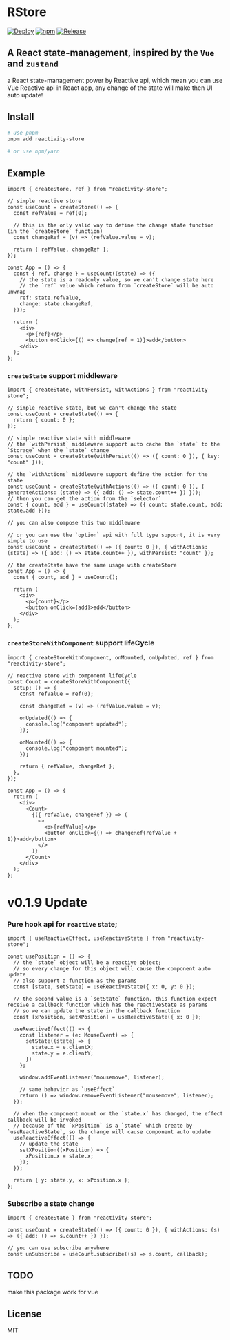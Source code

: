 # RStore

[![Deploy](https://github.com/MrWangJustToDo/r-store/actions/workflows/deploy.yml/badge.svg)](https://github.com/MrWangJustToDo/r-store/actions/workflows/deploy.yml)
[![npm](https://img.shields.io/npm/v/reactivity-store)](https://www.npmjs.com/package/reactivity-store)
[![Release](https://img.shields.io/github/v/release/MrWangJustToDo/r-store)](https://github.com/MrWangJustToDo/r-store)

## A React state-management, inspired by the `Vue` and `zustand`

a React state-management power by Reactive api, which mean you can use Vue Reactive api in React app, any change of the state will make then UI auto update!

## Install

```bash
# use pnpm
pnpm add reactivity-store

# or use npm/yarn
```

## Example

```tsx
import { createStore, ref } from "reactivity-store";

// simple reactive store
const useCount = createStore(() => {
  const refValue = ref(0);

  // this is the only valid way to define the change state function (in the `createStore` function)
  const changeRef = (v) => (refValue.value = v);

  return { refValue, changeRef };
});

const App = () => {
  const { ref, change } = useCount((state) => ({
    // the state is a readonly value, so we can't change state here
    // the `ref` value which return from `createStore` will be auto unwrap
    ref: state.refValue,
    change: state.changeRef,
  }));

  return (
    <div>
      <p>{ref}</p>
      <button onClick={() => change(ref + 1)}>add</button>
    </div>
  );
};
```

### `createState` support middleware

```tsx
import { createState, withPersist, withActions } from "reactivity-store";

// simple reactive state, but we can't change the state
const useCount = createState(() => {
  return { count: 0 };
});

// simple reactive state with middleware
// the `withPersist` middleware support auto cache the `state` to the `Storage` when the `state` change
const useCount = createState(withPersist(() => ({ count: 0 }), { key: "count" }));

// the `withActions` middleware support define the action for the state
const useCount = createState(withActions(() => ({ count: 0 }), { generateActions: (state) => ({ add: () => state.count++ }) }));
// then you can get the action from the `selector`
const { count, add } = useCount((state) => ({ count: state.count, add: state.add }));

// you can also compose this two middleware

// or you can use the `option` api with full type support, it is very simple to use
const useCount = createState(() => ({ count: 0 }), { withActions: (state) => ({ add: () => state.count++ }), withPersist: "count" });

// the createState have the same usage with createStore
const App = () => {
  const { count, add } = useCount();

  return (
    <div>
      <p>{count}</p>
      <button onClick={add}>add</button>
    </div>
  );
};
```

### `createStoreWithComponent` support lifeCycle

```tsx
import { createStoreWithComponent, onMounted, onUpdated, ref } from "reactivity-store";

// reactive store with component lifeCycle
const Count = createStoreWithComponent({
  setup: () => {
    const refValue = ref(0);

    const changeRef = (v) => (refValue.value = v);

    onUpdated(() => {
      console.log("component updated");
    });

    onMounted(() => {
      console.log("component mounted");
    });

    return { refValue, changeRef };
  },
});

const App = () => {
  return (
    <div>
      <Count>
        {({ refValue, changeRef }) => (
          <>
            <p>{refValue}</p>
            <button onClick={() => changeRef(refValue + 1)}>add</button>
          </>
        )}
      </Count>
    </div>
  );
};
```

# v0.1.9 Update

### Pure hook api for `reactive` state;

```tsx
import { useReactiveEffect, useReactiveState } from "reactivity-store";

const usePosition = () => {
  // the `state` object will be a reactive object;
  // so every change for this object will cause the component auto update
  // also support a function as the params
  const [state, setState] = useReactiveState({ x: 0, y: 0 });

  // the second value is a `setState` function, this function expect receive a callback function which has the reactiveState as params
  // so we can update the state in the callback function
  const [xPosition, setXPosition] = useReactiveState({ x: 0 });

  useReactiveEffect(() => {
    const listener = (e: MouseEvent) => {
      setState((state) => {
        state.x = e.clientX;
        state.y = e.clientY;
      })
    };

    window.addEventListener("mousemove", listener);

    // same behavior as `useEffect`
    return () => window.removeEventListener("mousemove", listener);
  });

  // when the component mount or the `state.x` has changed, the effect callback will be invoked
  // because of the `xPosition` is a `state` which create by `useReactiveState`, so the change will cause component auto update
  useReactiveEffect(() => {
    // update the state
    setXPosition((xPosition) => {
      xPosition.x = state.x;
    });
  });

  return { y: state.y, x: xPosition.x };
};
```

### Subscribe a state change

```tsx
import { createState } from "reactivity-store";

const useCount = createState(() => ({ count: 0 }), { withActions: (s) => ({ add: () => s.count++ }) });

// you can use subscribe anywhere
const unSubscribe = useCount.subscribe((s) => s.count, callback);
```

## TODO 
make this package work for vue

## License

MIT
